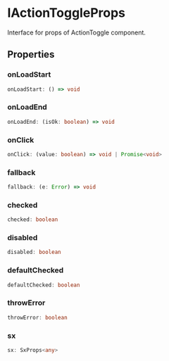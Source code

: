 # IActionToggleProps

Interface for props of ActionToggle component.

## Properties

### onLoadStart

```ts
onLoadStart: () => void
```

### onLoadEnd

```ts
onLoadEnd: (isOk: boolean) => void
```

### onClick

```ts
onClick: (value: boolean) => void | Promise<void>
```

### fallback

```ts
fallback: (e: Error) => void
```

### checked

```ts
checked: boolean
```

### disabled

```ts
disabled: boolean
```

### defaultChecked

```ts
defaultChecked: boolean
```

### throwError

```ts
throwError: boolean
```

### sx

```ts
sx: SxProps<any>
```
